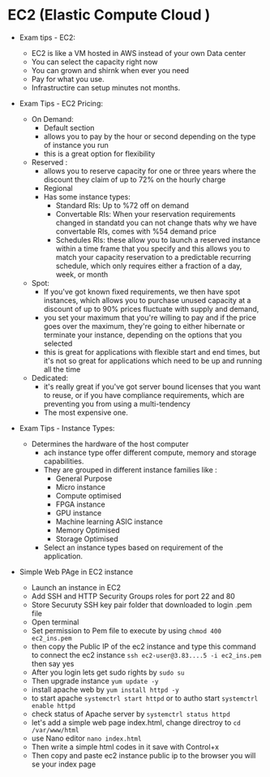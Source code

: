 # EC2 (Elastic Compute Cloud )

* Exam tips - EC2:
    * EC2 is like a VM hosted in AWS instead of your own Data center
    * You can select the capacity right now
    * You can grown and shirnk when ever you need
    * Pay for what you use.
    * Infrastructire can setup minutes not months.


* Exam Tips - EC2 Pricing:
    * On Demand:
        * Default section
        * allows you to pay by the hour or second depending on the type of instance you run
        * this is a great option for flexibility
    * Reserved :
        * allows you to reserve capacity for one or three years where the discount
          they claim of up to 72% on the hourly charge
        * Regional
        * Has some instance types:
            * Standard RIs: Up to %72 off on demand
            * Convertable RIs: When your reservation requirements changed in standatd you can not change thats why we
              have convertable RIs, comes with %54 demand price
            * Schedules RIs: these allow you to launch a reserved instance within a time frame that you specify and this
              allows you to match your capacity reservation to a predictable recurring schedule, which only requires
              either a fraction of a day, week, or month
    * Spot:
        * If you've got known fixed requirements,
          we then have spot instances,
          which allows you to purchase unused capacity at a discount of up to 90%
          prices fluctuate with supply and demand,
        * you set your maximum that you're willing to pay and if the price goes over
          the maximum, they're going to either hibernate or terminate your instance,
          depending on the options that you selected
        * this is great for applications
          with flexible start and end times,
          but it's not so great for applications which need to be up and running all the
          time
    * Dedicated:
        * it's really great if you've got server bound licenses that you want to
          reuse, or if you have compliance requirements,
          which are preventing you from using a multi-tendency
        * The most expensive one.

* Exam Tips - Instance Types:
  * Determines the hardware of the host computer
    * ach instance type offer different compute, memory and storage capabilities.
    * They are grouped in different instance families like :
      * General Purpose
      * Micro instance 
      * Compute optimised
      * FPGA instance
      * GPU instance
      * Machine learning ASIC instance
      * Memory Optimised
      * Storage Optimised
    * Select an instance types based on requirement of the application. 

* Simple Web PAge in EC2 instance 
  * Launch an instance in EC2
  * Add SSH and HTTP Security Groups roles for port 22 and 80
  * Store Securuty SSH key pair folder that downloaded to login .pem file
  * Open terminal 
  * Set permission to Pem file to execute by using `chmod 400 ec2_ins.pem`
  * then copy the Public IP of the ec2 instance and type this command to connect the ec2 instance `ssh ec2-user@3.83....5 -i ec2_ins.pem` then say yes
  * After you login lets get sudo rights by `sudo su`
  * Then upgrade instance `yum update -y`
  * install apache web by `yum install httpd -y`
  * to start apache `systemctrl start httpd` or to autho start `systemctrl enable httpd`
  * check status of Apache server by `systemctrl status httpd`
  * let's add a simple web page index.html, change directroy to `cd /var/www/html`
  * use Nano editor `nano index.html`
  * Then write a simple html codes in it save with Control+x
  * Then copy and paste ec2 instance public ip to the browser you will se your index page 